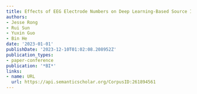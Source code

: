 ```yaml
---
title: Effects of EEG Electrode Numbers on Deep Learning-Based Source Imaging
authors:
- Jesse Rong
- Rui Sun
- Yuxin Guo
- Bin He
date: '2023-01-01'
publishDate: '2023-12-10T01:02:08.208952Z'
publication_types:
- paper-conference
publication: '*BI*'
links:
- name: URL
  url: https://api.semanticscholar.org/CorpusID:261894561
---
```

